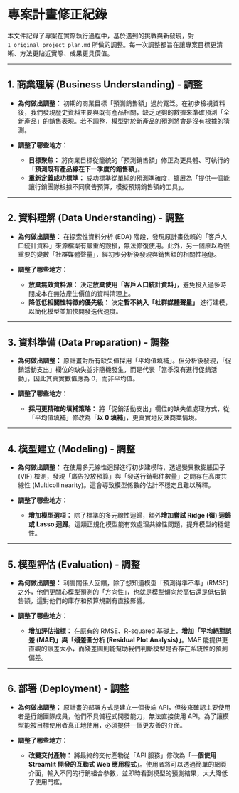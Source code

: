 # 專案計畫修正紀錄

本文件記錄了專案在實際執行過程中，基於遇到的挑戰與新發現，對 `1_original_project_plan.md` 所做的調整。每一次調整都旨在讓專案目標更清晰、方法更貼近實際、成果更具價值。

---

## 1. 商業理解 (Business Understanding) - 調整

- **為何做出調整：**
  初期的商業目標「預測銷售額」過於寬泛。在初步檢視資料後，我們發現歷史資料主要與既有產品相關，缺乏足夠的數據來準確預測「全新產品」的銷售表現。若不調整，模型對於新產品的預測將會是沒有根據的猜測。

- **調整了哪些地方：**
  - **目標聚焦：** 將商業目標從籠統的「預測銷售額」修正為更具體、可執行的「**預測既有產品線在下一季度的銷售額**」。
  - **重新定義成功標準：** 成功標準從單純的預測準確度，擴展為「提供一個能讓行銷團隊根據不同廣告預算，模擬預期銷售額的工具」。

---

## 2. 資料理解 (Data Understanding) - 調整

- **為何做出調整：**
  在探索性資料分析 (EDA) 階段，發現原計畫依賴的「客戶人口統計資料」來源檔案有嚴重的毀損，無法修復使用。此外，另一個原以為很重要的變數「社群媒體聲量」，經初步分析後發現與銷售額的相關性極低。

- **調整了哪些地方：**
  - **放棄無效資料源：** 決定**放棄使用「客戶人口統計資料」**，避免投入過多時間成本在無法產生價值的資料清理上。
  - **降低低相關性特徵的優先級：** 決定**暫不納入「社群媒體聲量」** 進行建模，以簡化模型並加快開發迭代速度。

---

## 3. 資料準備 (Data Preparation) - 調整

- **為何做出調整：**
  原計畫對所有缺失值採用「平均值填補」。但分析後發現，「促銷活動支出」欄位的缺失並非隨機發生，而是代表「當季沒有進行促銷活動」，因此其真實數值應為 0，而非平均值。

- **調整了哪些地方：**
  - **採用更精確的填補策略：** 將「促銷活動支出」欄位的缺失值處理方式，從「平均值填補」修改為「**以 0 填補**」，更真實地反映商業情境。

---

## 4. 模型建立 (Modeling) - 調整

- **為何做出調整：**
  在使用多元線性迴歸進行初步建模時，透過變異數膨脹因子 (VIF) 檢測，發現「廣告投放預算」與「發送行銷郵件數量」之間存在高度共線性 (Multicollinearity)。這會導致模型係數的估計不穩定且難以解釋。

- **調整了哪些地方：**
  - **增加模型選項：** 除了標準的多元線性迴歸，額外**增加嘗試 Ridge (嶺) 迴歸或 Lasso 迴歸**。這類正規化模型能有效處理共線性問題，提升模型的穩健性。

---

## 5. 模型評估 (Evaluation) - 調整

- **為何做出調整：**
  利害關係人回饋，除了想知道模型「預測得準不準」(RMSE) 之外，他們更關心模型預測的「方向性」，也就是模型傾向於高估還是低估銷售額，這對他們的庫存和預算規劃有直接影響。

- **調整了哪些地方：**
  - **增加評估指標：** 在原有的 RMSE、R-squared 基礎上，**增加「平均絕對誤差 (MAE)」與「殘差圖分析 (Residual Plot Analysis)」**。MAE 能提供更直觀的誤差大小，而殘差圖則能幫助我們判斷模型是否存在系統性的預測偏差。

---

## 6. 部署 (Deployment) - 調整

- **為何做出調整：**
  原計畫的部署方式是建立一個後端 API，但後來確認主要使用者是行銷團隊成員，他們不具備程式開發能力，無法直接使用 API。為了讓模型能被目標使用者真正地使用，必須提供一個更友善的介面。

- **調整了哪些地方：**
  - **改變交付產物：** 將最終的交付產物從「API 服務」修改為「**一個使用 Streamlit 開發的互動式 Web 應用程式**」。使用者將可以透過簡單的網頁介面，輸入不同的行銷組合參數，並即時看到模型的預測結果，大大降低了使用門檻。
